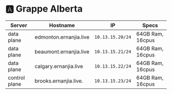 # :a: Grappe Alberta

| Server           | Hostname                |  IP              | Specs                 |
|------------------|----------------------   |------------------|-----------------------|
| data plane       |edmonton.ernanjia.live   | `10.13.15.20/24` | 64GB Ram,      16cpus |
| data plane       |beaumont.ernanjia.live   | `10.13.15.21/24` | 64GB Ram,      16cpus |
| data plane       |calgary.ernanjia.live    | `10.13.15.22/24` | 64GB Ram,      16cpus |
| control plane    |brooks.ernanjia.live.    | `10.13.15.23/24` | 64GB Ram,      16cpus |

